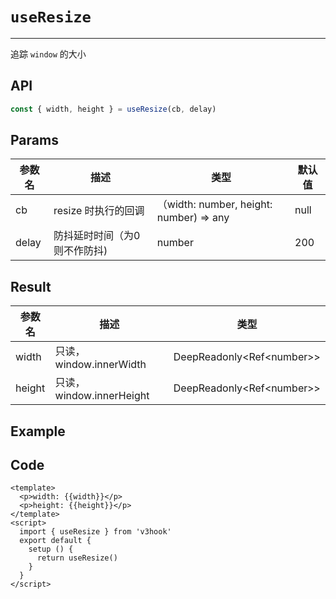 # ``useResize``

---

追踪 ``window`` 的大小



## API

```typescript
const { width, height } = useResize(cb, delay)
```



## Params

| 参数名 | 描述                         | 类型                                    | 默认值 |
| ------ | ---------------------------- | --------------------------------------- | ------ |
| cb     | resize 时执行的回调          | （width: number, height: number) => any | null   |
| delay  | 防抖延时时间（为0则不作防抖) | number                                  | 200    |



## Result

| 参数名 | 描述                     | 类型                        |
| ------ | ------------------------ | --------------------------- |
| width  | 只读，window.innerWidth  | DeepReadonly<Ref\<number\>> |
| height | 只读，window.innerHeight | DeepReadonly<Ref\<number\>> |



## Example

<UseResize/>



## Code

```vue
<template>
  <p>width: {{width}}</p>
  <p>height: {{height}}</p>
</template>
<script>
  import { useResize } from 'v3hook'
  export default {
    setup () {
      return useResize()
    }
  }
</script>
```

